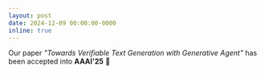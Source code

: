 ```yaml
---
layout: post
date: 2024-12-09 00:00:00-0000
inline: true
---
```


Our paper *"Towards Verifiable Text Generation with Generative Agent"* has been accepted into **AAAI'25** 🎉
